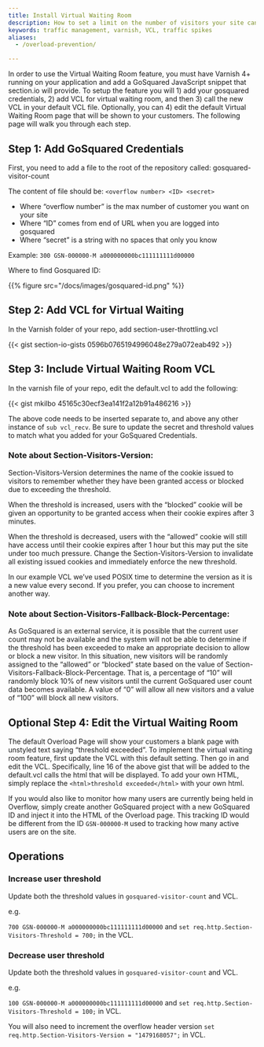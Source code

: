 ```yaml
---
title: Install Virtual Waiting Room
description: How to set a limit on the number of visitors your site can safely handle.
keywords: traffic management, varnish, VCL, traffic spikes
aliases:
  - /overload-prevention/

---
```


In order to use the Virtual Waiting Room feature, you must have Varnish 4+ running on your application and add a GoSquared JavaScript snippet that section.io will provide. To setup the feature you will 1) add your gosquared credentials, 2) add VCL for virtual waiting room, and then 3) call the new VCL in your default VCL file. Optionally, you can 4) edit the default Virtual Waiting Room page that will be shown to your customers. The following page will walk you through each step.

## Step 1: Add GoSquared Credentials

First, you need to add a file to the root of the repository called:
gosquared-visitor-count

The content of file should be:
`<overflow number> <ID> <secret>`

* Where “overflow number” is the max number of customer you want on your site
* Where “ID” comes from end of URL when you are logged into gosquared
* Where “secret” is a string with no spaces that only you know

Example:
`300 GSN-000000-M a000000000bc111111111d00000`

Where to find Gosquared ID:

{{% figure src="/docs/images/gosquared-id.png" %}}

## Step 2: Add VCL for Virtual Waiting

In the Varnish folder of your repo, add section-user-throttling.vcl

{{< gist section-io-gists 0596b0765194996048e279a072eab492 >}}

## Step 3: Include Virtual Waiting Room VCL

In the varnish file of your repo, edit the default.vcl to add the following:

{{< gist mkilbo 45165c30ecf3ea141f2a12b91a486216 >}}

The above code needs to be inserted separate to, and above any other instance of `sub vcl_recv`. 
Be sure to update the secret and threshold values to match what you added for your GoSquared Credentials.


### Note about Section-Visitors-Version:
Section-Visitors-Version determines the name of the cookie issued to visitors to remember whether they have been granted access or blocked due to exceeding the threshold.

When the threshold is increased, users with the “blocked” cookie will be given an opportunity to be granted access when their cookie expires after 3 minutes.

When the threshold is decreased, users with the “allowed” cookie will still have access until their cookie expires after 1 hour but this may put the site under too much pressure. Change the Section-Visitors-Version to invalidate all existing issued cookies and immediately enforce the new threshold.

In our example VCL we’ve used POSIX time to determine the version as it is a new value every second. If you prefer, you can choose to increment another way.


### Note about Section-Visitors-Fallback-Block-Percentage:
As GoSquared is an external service, it is possible that the current user count may not be available and the system will not be able to determine if the threshold has been exceeded to make an appropriate decision to allow or block a new visitor. In this situation, new visitors will be randomly assigned to the “allowed” or “blocked” state based on the value of Section-Visitors-Fallback-Block-Percentage. That is, a percentage of “10” will randomly block 10% of new visitors until the current GoSquared user count data becomes available. A value of “0” will allow all new visitors and a value of “100” will block all new visitors.

## Optional Step 4: Edit the Virtual Waiting Room

The default Overload Page will show your customers a blank page with unstyled text saying “threshold exceeded”. To implement the virtual waiting room feature, first update the VCL with this default setting. Then go in and edit the VCL. Specifically, line 16 of the above gist that will be added to the default.vcl calls the html that will be displayed. To add your own HTML, simply replace the `<html>threshold exceeded</html>` with your own html.

If you would also like to monitor how many users are currently being held in Overflow, simply create another GoSquared project with a new GoSquared ID and inject it into the HTML of the Overload page.
This tracking ID would be different from the ID `GSN-000000-M` used to tracking how many active users are on the site.   

## Operations

### Increase user threshold
Update both the threshold values in `gosquared-visitor-count` and VCL.

e.g.

`700 GSN-000000-M a000000000bc111111111d00000` and `set req.http.Section-Visitors-Threshold = 700;` in the VCL.


### Decrease user threshold
Update both the threshold values in `gosquared-visitor-count` and VCL.

e.g.

`100 GSN-000000-M a000000000bc111111111d00000` and `set req.http.Section-Visitors-Threshold = 100;` in VCL.

You will also need to increment the overflow header version `set req.http.Section-Visitors-Version = "1479168057";` in VCL.
